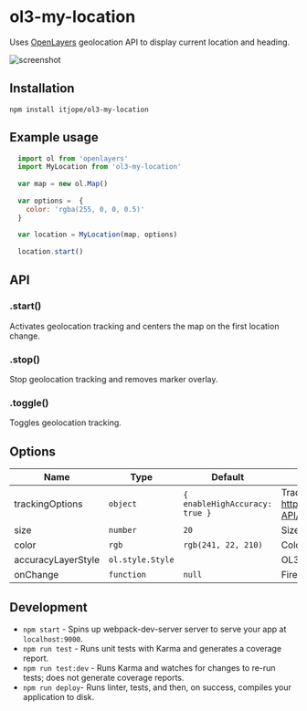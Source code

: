 ol3-my-location
=======================

Uses [OpenLayers](http://openlayers.org) geolocation API to display current location and heading.

![screenshot](https://cloud.githubusercontent.com/assets/5778239/13088053/fd539ae0-d4ea-11e5-8fed-7c4d80aa9aa0.png)

Installation
-----
`npm install itjope/ol3-my-location`

Example usage
-----

```javascript
  import ol from 'openlayers'
  import MyLocation from 'ol3-my-location'
  
  var map = new ol.Map()
  
  var options =  {
    color: 'rgba(255, 0, 0, 0.5)'
  }
  
  var location = MyLocation(map, options)
  
  location.start()
```

API
-----

### .start()

Activates geolocation tracking and centers the map on the first location change.

### .stop()

Stop geolocation tracking and removes marker overlay.

### .toggle()

Toggles geolocation tracking.

Options
-----

| Name | Type | Default | Description |
| --- | --- | --- | --- |
| trackingOptions | <code>object</code> | <code>{ enableHighAccuracy: true }</code> | Tracking options. See http://www.w3.org/TR/geolocation-API/#position_options_interface. |
| size | <code>number</code> | <code>20</code> | Size of the location marker in pixels. |
| color | <code>rgb</code> | <code>rgb(241, 22, 210)</code> | Color for the location marker. |
| accuracyLayerStyle | <code>ol.style.Style</code> | | OL3 style object. |
| onChange | <code>function</code> | <code>null</code>  | Fires on location change. |

Development
-----

* `npm start` - Spins up webpack-dev-server server to serve your app at `localhost:9000`.
* `npm run test` - Runs unit tests with Karma and generates a coverage report.
* `npm run test:dev` - Runs Karma and watches for changes to re-run tests; does not generate coverage reports.
* `npm run deploy`- Runs linter, tests, and then, on success, compiles your application to disk.
